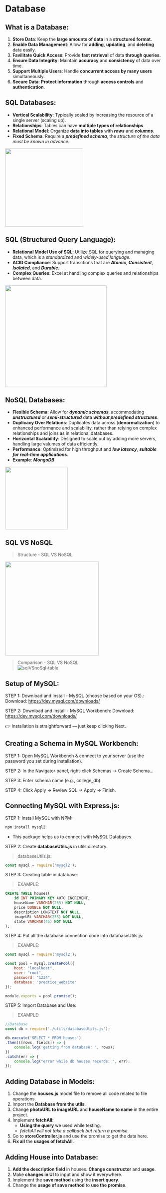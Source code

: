 # Database

## What is a Database:
1. **Store Data**: Keep the **large amounts of data** in a **structured format**.
2. **Enable Data Management**: Allow for **adding**, **updating**, and **deleting** data easily.
3. **Favilitate Quick Access**: Provide **fast retrieval** of data **through queries**.
4. **Ensure Data Integrity**: Maintain **accuracy** and **consistency** of data over time.
5. **Support Multiple Users**: Handle **concurrent access by many users** simultaneously.
6. **Secure Data**: **Protect information** through **access controls** and **authentication**.


## SQL Databases:
* **Vertical Scalability**: Typically scaled by increasing the resource of a single server (scaling up).
* **Relationships**: Tables can have **multiple types of relationships**.
* **Relational Model**: Organize **data into tables** with ***rows*** and ***columns***.
* **Fixed Schema**: Require a ***predefined schema***, the *structure of the data must be known in advance*.

<img src="sql-database.png" height="250px"/>


## SQL (Structured Query Language):
* **Relational Model Use of SQL**: Utilize SQL for querying and managing data, which is a *standardized* and *widely-used language*.
* **ACID Compliance**: Support transctions that are ***Atomic***, ***Consistent***, ***Isolated***, and ***Durable***.
* **Complex Queries**: Excel at handling complex queries and relationships between data.

<img src="SQL-Language.png" height="325px"/>


## NoSQL Databases:
* **Flexible Schema**: Allow for ***dynamic schemas***, accommodating ***unstructured*** or ***semi-structured*** data ***without predefined structures***.
* **Duplicacy Over Relations**: Duplicates data across (**denormalization**) to enhanced performance and scalability, rather than relying on complex relationships and joins as in relational databases.
* **Horizontal Scalability**: Designed to scale out by adding more servers, handling large valumes of data efficiently.
* **Performance**: Optimized for high throghput and ***low latency***, ***suitable for real-time applications***.
* **Example**: ***MongoDB***

<img src="NoSQL-DB.png" height="200px"/>

## SQL VS NoSQL

> Structure - SQL VS NoSQL <br/>
<img src="sql-vs-nosql.png" height="300px"/>

> Comparison - SQL VS NoSQL <br/>
![sqlVSnoSql-table](sqlVSnoSql-table.png)


## Setup of MySQL:

STEP 1: Download and Install - MySQL (choose based on your OS).:
Download: https://dev.mysql.com/downloads/

STEP 2: Download and Install - MySQL Workbench:
Download: https://dev.mysql.com/downloads/

👉 Installation is straightforward — just keep clicking Next.


## Creating a Schema in MySQL Workbench:
STEP 1: Open MySQL Workbench & connect to your server (use the password you set during installation).

STEP 2: In the Navigator panel, right-click Schemas → Create Schema…

STEP 3: Enter schema name (e.g., college_db).

STEP 4: Click Apply → Review SQL → Apply → Finish.


## Connecting MySQL with Express.js:

STEP 1: Install MySQL with NPM:
```bash
npm install mysql2
```
* This package helps us to connect with MySQL Databases.


STEP 2: Create **databaseUtils.js** in utils directory:

> databaseUtils.js:
```js
const mysql = require('mysql2');
```

STEP 3: Creating table in database:

> EXAMPLE:
```sql
CREATE TABLE houses(
	id INT PRIMARY KEY AUTO_INCREMENT,
    houseName VARCHAR(255) NOT NULL,
    price DOUBLE NOT NULL,
    description LONGTEXT NOT NULL,
    imageURL VARCHAR(255) NOT NULL,
    state VARCHAR(45) NOT NULL
);
```

STEP 4: Put all the database connection code into databaseUtils.js:

> EXAMPLE:
```js
const mysql = require('mysql2');

const pool = mysql.createPool({
    host: "localhost",
    user: "root",
    password: "1234",
    database: 'prectice_website'
});

module.exports = pool.promise();
```

STEP 5: Import Database and Use:

> EXAMPLE:
```js
//Database
const db = require('./utils/databaseUtils.js');

db.execute('SELECT * FROM houses')
.then(([rows, fields]) => {
    console.log('getting from database: ', rows);
})
.catch(err => {
    console.log("error while db houses records: ", err);
});
```


## Adding Database in Models:
1. Change the **houses.js** model file to remove all code related to file operations.
2. Import the **Database from the utils**.
3. Change **photoURL to imageURL** and **houseName to name** in the entire project.
4. Implement **fetchAll**:
    * **Using the query** we used while testing.
    * *fetchAll will not take a callback but return a promise.*
5. Go to **storeController.js** and use the promise to get the data here.
6. **Fix all** the **usages of fetchAll**.


## Adding House into Database:
1. **Add the description field** in houses. **Change constructor** and **usage**.
2. Make **changes in UI** to input and show it everywhere.
3. Implement the **save method** using the **insert query**.
4. Change the **usage of save method** to **use the promise**.